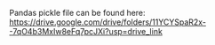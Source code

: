 Pandas pickle file can be found here: https://drive.google.com/drive/folders/11YCYSpaR2x--7qO4b3MxIw8eFq7pcJXi?usp=drive_link
